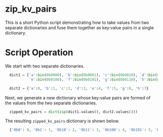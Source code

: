 # zip_kv_pairs

This is a short Python script demonstrating how to take values from two separate dictionaries and fuse them together as key:value pairs in a single dictionary.

# Script Operation

We start with two separate dictionaries.
```python
  dict1 = {'a':bin(0b0000), 'b':bin(0b0001), 'c':bin(0b0010), 'd':bin(0b0011), 
           'e':bin(0b0100), 'f':bin(0b0101), 'g':bin(0b0110), 'h':bin(0b0111)}

  dict2 = {'a':0, 'b':1, 'c':2, 'd':3, 'e':4, 'f':5, 'g':6, 'h':7}
```
Next, we generate a new dictionary whose key:value pairs are formed of the values from the two separate dictionaries.
```python
  zipped_kv_pairs = dict(zip(dict1.values(), dict2.values()))
```
The resulting `zipped_kv_pairs` dictionary is shown below.
```python
  {'0b0': 0, '0b1': 1, '0b10': 2, '0b11': 3, '0b100': 4, '0b101': 5, '0b110': 6, '0b111': 7}
```

